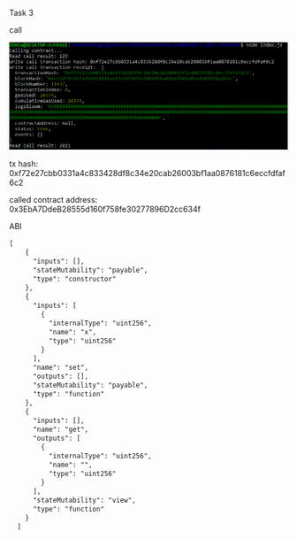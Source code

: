 Task 3

call

![](call.png)

tx hash: 0xf72e27cbb0331a4c833428df8c34e20cab26003bf1aa0876181c6eccfdfaf6c2

called contract address: 0x3EbA7DdeB28555d160f758fe30277896D2cc634f

ABI

```
[
    {
      "inputs": [],
      "stateMutability": "payable",
      "type": "constructor"
    },
    {
      "inputs": [
        {
          "internalType": "uint256",
          "name": "x",
          "type": "uint256"
        }
      ],
      "name": "set",
      "outputs": [],
      "stateMutability": "payable",
      "type": "function"
    },
    {
      "inputs": [],
      "name": "get",
      "outputs": [
        {
          "internalType": "uint256",
          "name": "",
          "type": "uint256"
        }
      ],
      "stateMutability": "view",
      "type": "function"
    }
  ]
  ```
